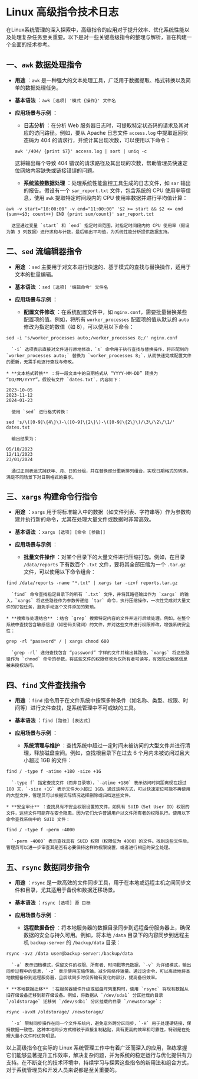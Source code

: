 # Linux 高级指令技术日志

在Linux系统管理的深入探索中，高级指令的应用对于提升效率、优化系统性能以及处理复杂任务至关重要。以下是对一些关键高级指令的整理与解析，旨在构建一个全面的技术参考。

## 一、`awk` 数据处理指令

  * **用途** ：`awk` 是一种强大的文本处理工具，广泛用于数据提取、格式转换以及简单的数据处理任务。
  * **基本语法** ：`awk [选项] '模式 {操作}' 文件名`
  * **应用场景与示例** ：

    * **日志分析** ：在分析 Web 服务器日志时，可提取特定状态码的请求及其对应的访问路径。例如，要从 Apache 日志文件 `access.log` 中提取返回状态码为 404 的请求行，并统计其出现次数，可以使用以下命令：
    ```
    awk '/404/ {print $7}' access.log | sort | uniq -c
	```
	这将输出每个导致 404 错误的请求路径及其出现的次数，帮助管理员快速定位网站内容缺失或链接错误的问题。

    * **系统监控数据处理** ：处理系统性能监控工具生成的日志文件，如 `sar` 输出的报告。假设有一个 `sar_report.txt` 文件，包含系统的 CPU 使用率等信息，使用 `awk` 提取特定时间段内的 CPU 使用率数据并进行平均值计算：
```
awk -v start="10:00:00" -v end="11:00:00" '$2 >= start && $2 <= end {sum+=$3; count++} END {print sum/count}' sar_report.txt
```
      这里通过变量 `start` 和 `end` 指定时间范围，对指定时间段内的 CPU 使用率（假设为第 3 列数据）进行求和与计数，最后输出平均值，为系统性能分析提供数据支持。

## 二、`sed` 流编辑器指令

  * **用途** ：`sed` 主要用于对文本进行快速的、基于模式的查找与替换操作，适用于文本的批量编辑。
  * **基本语法** ：`sed [选项] '编辑命令' 文件名`
  * **应用场景与示例** ：

    * **配置文件修改** ：在系统配置文件中，如 `nginx.conf`，需要批量替换某些配置项的值。例如，将所有 `worker_processes` 配置项的值从默认的 `auto` 修改为指定的数值（如 8），可以使用以下命令：
```
sed -i 's/worker_processes auto;/worker_processes 8;/' nginx.conf
```
      
      `-i` 选项表示直接对文件进行原地修改，`s` 命令用于执行查找与替换操作，将匹配到的 `worker_processes auto;` 替换为 `worker_processes 8;`，从而快速完成配置文件的更新，无需手动逐行查找与修改。

    * **文本格式转换** ：将一段文本中的日期格式从 “YYYY-MM-DD” 转换为 “DD/MM/YYYY”。假设有文件 `dates.txt`，内容如下：
```text
2023-10-05
2023-11-12
2024-01-23
```
      使用 `sed` 进行格式转换：
```
sed 's/\([0-9]\{4\}\)-\([0-9]\{2\}\)-\([0-9]\{2\}\)/\3\/\2\/\1/' dates.txt
```
      输出结果为：
```text
05/10/2023
12/11/2023
23/01/2024
```
      通过正则表达式捕获年、月、日的分组，并在替换部分重新排列组合，实现日期格式的转换，满足不同场景下对日期格式的要求。

## 三、`xargs` 构建命令行指令

  * **用途** ：`xargs` 用于将标准输入中的数据（如文件列表、字符串等）作为参数构建并执行新的命令，尤其在处理大量文件或数据时非常高效。
  * **基本语法** ：`xargs [选项] [命令 [参数]]`
  * **应用场景与示例** ：

    * **批量文件操作** ：对某个目录下的大量文件进行压缩打包。例如，在目录 `/data/reports` 下有数百个 `.txt` 文件，要将其全部压缩为一个 `.tar.gz` 文件，可以使用以下命令组合：
```
find /data/reports -name "*.txt" | xargs tar -czvf reports.tar.gz
```
      `find` 命令查找指定目录下的所有 `.txt` 文件，并将其路径输出作为 `xargs` 的输入，`xargs` 将这些路径作为参数传递给 `tar` 命令，执行压缩操作，一次性完成对大量文件的打包任务，避免手动逐个文件添加的繁琐。

    * **搜索与处理结合** ：结合 `grep` 搜索特定内容的文件并进行后续处理。例如，在整个系统中查找包含敏感信息（如密码关键词）的文件，并对这些文件进行权限修改，增强系统安全性：
```
grep -rl "password" / | xargs chmod 600
```
      `grep -rl` 递归查找包含 “password” 字样的文件并输出其路径，`xargs` 将这些路径作为 `chmod` 命令的参数，将这些文件的权限修改为仅所有者可读写，有效防止敏感信息被未授权访问。

## 四、`find` 文件查找指令

  * **用途** ：`find` 指令用于在文件系统中按照多种条件（如名称、类型、权限、时间等）进行文件查找，是系统管理中不可或缺的工具。
  * **基本语法** ：`find [路径] [表达式]`
  * **应用场景与示例** ：

    * **系统清理与维护** ：查找系统中超过一定时间未被访问的大型文件并进行清理，释放磁盘空间。例如，查找根目录下在过去 6 个月内未被访问过且大小超过 1GB 的文件：
```
find / -type f -atime +180 -size +1G
```
      `-type f` 指定查找文件（而非目录等），`-atime +180` 表示访问时间距离现在超过 180 天，`-size +1G` 表示文件大小超过 1GB。通过这种方式，可以快速定位可能不再使用的大型文件，管理员可以根据实际情况选择删除或归档这些文件。

    * **安全审计** ：查找具有不安全权限设置的文件，如具有 SUID（Set User ID）权限的文件，这些文件可能存在安全隐患，因为它们允许普通用户以文件所有者的权限执行。使用以下命令查找系统中的 SUID 文件：
```
find / -type f -perm -4000
```
      `-perm -4000` 表示查找具有 SUID 权限（权限位为 4000）的文件。找到这些文件后，管理员可以进一步审查其是否有必要保持这样的权限设置，或者进行相应的安全处理。

## 五、`rsync` 数据同步指令

  * **用途** ：`rsync` 是一款高效的文件同步工具，用于在本地或远程主机之间同步文件和目录，尤其适用于备份和数据迁移场景。
  * **基本语法** ：`rsync [选项] 源 目标`
  * **应用场景与示例** ：

    * **远程数据备份** ：将本地服务器的数据目录同步到远程备份服务器上，确保数据的安全与持久可用。例如，将本地 `/data` 目录下的内容同步到远程主机 `backup-server` 的 `/backup/data` 目录：
```
rsync -avz /data user@backup-server:/backup/data
```
      `-a` 表示归档模式，保留文件的权限、所有者、时间戳等元数据，`-v` 为详细模式，输出同步过程中的信息，`-z` 表示使用压缩传输，减少网络传输量。通过这命令，可以高效地将本地数据备份到远程服务器，且后续同步时仅传输有变化的部分，提高备份效率。

    * **本地数据迁移** ：在服务器硬件升级或磁盘阵列重构时，使用 `rsync` 将现有数据从旧存储设备迁移到新存储设备。例如，将数据从 `/dev/sda1` 分区挂载的目录 `/oldstorage` 迁移到 `/dev/sdb1` 分区挂载的目录 `/newstorage`：
```
rsync -avxH /oldstorage/ /newstorage/
```
      `-x` 限制同步操作在同一个文件系统内，避免意外跨分区同步，`-H` 用于处理硬链接，保持数据一致性。这种本地同步方式相较于直接复制粘贴，具有更高的效率和可靠性，特别是在处理大量小文件时优势明显。

以上高级指令在实际的 Linux 系统管理工作中有着广泛而深入的应用，熟练掌握它们能够显著提升工作效率，解决复杂问题，并为系统的稳定运行与优化提供有力支持。在不断变化的技术环境中，持续学习与探索这些指令的新用法和组合方式，对于系统管理员和开发人员来说都是至关重要的。